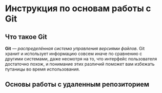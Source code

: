 #  Инструкция по основам работы с Git #

## Что такое Git ##

**Git** — *распределённая система управления версиями файлов*. 
Git хранит и использует информацию совсем иначе по сравнению с другими системами, даже несмотря на то, что интерфейс пользователя достаточно похож, и понимание этих различий поможет вам избежать путаницы во время использования.

## Основы работы с удаленным репозиторием ##